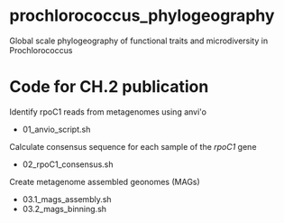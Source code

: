# prochlorococcus_phylogeography
Global scale phylogeography of functional traits and microdiversity in Prochlorococcus

# Code for CH.2 publication

Identify rpoC1 reads from metagenomes using anvi'o
- 01_anvio_script.sh

Calculate consensus sequence for each sample of the *rpoC1* gene
- 02_rpoC1_consensus.sh

Create metagenome assembled geonomes (MAGs)
- 03.1_mags_assembly.sh
- 03.2_mags_binning.sh